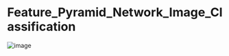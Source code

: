 # Feature_Pyramid_Network_Image_Classification

![image](https://user-images.githubusercontent.com/8023150/219848434-7186c171-9e25-43df-b295-a090c5b3043a.png)
